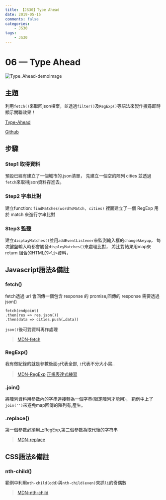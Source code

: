 ```yaml
---
title: 【JS30】Type Ahead
date: 2019-05-15
comments: false
categories:
    - JS30
tags:
    - JS30
---
```


# 06 — Type Ahead

![Type_Ahead-demoImage](0_YNu2ujUHBDJIj2WM.png)

## 主題

利用`fetch()`來取回json檔案，並透過`filter()`及`RegExp()`等語法來製作搜尋即時顯示關聯效果！

[Type-Ahead](https://des86532.github.io/javascript-30/06_Type-Ahead/index.html)

[Github](https://github.com/des86532/javascript-30/tree/master/06_Type-Ahead)

## 步驟

### Step1 取得資料

預設已經有建立了一個城市的.json清單，
先建立一個空的陣列 cities 並透過`fetch`來取得json資料存進去。

### Step2 字串比對

建立function: `findMatches(wordToMatch, cities)`
裡面建立了一個 RegExp 用於 match 來進行字串比對

### Step3 監聽

建立`displayMatches()`並用`addEventListener`來監測輸入框的`change&keyup`，
每次鍵盤輸入時都會觸發`displeyMatches()`來處理比對，
將比對結果用map來return 組合的HTML的`<li>`資料，

## Javascript語法&備註

### fetch()

fetch透過 url 會回傳一個包含 response 的 promise,回傳的 response 需要透過 json()

```
fetch(endpoint)
.then(res => res.json())
.then(data => cities.push(…data))
```

`json()`後可對資料再作處理

> [MDN-fetch](https://developer.mozilla.org/zh-TW/docs/Web/API/Fetch_API/Using_Fetch)

### RegExp()

我有做紀錄的就是參數後面`g`代表全部, `i`代表不分大小寫..

> [MDN-RegExp](https://developer.mozilla.org/en-US/docs/Web/JavaScript/Reference/Global_Objects/RegExp)
[正規表達式練習](https://regex101.com)

### .join()

將陣列資料用參數內的字串連接轉為一個字串(限定陣列才能用)，
範例中上了`join('')`來避免map回傳的陣列有,產生。

### .replace()

第一個參數必須用上RegExp,第二個參數為取代後的字符串

> [MDN-replace](https://developer.mozilla.org/zh-TW/docs/Web/JavaScript/Reference/Global_Objects/String/replace)

## CSS語法&備註

### nth-child()

範例中利用`nth-child(odd)`與`nth-child(even)`來抓`li`的奇偶數

> [MDN-nth-child](https://developer.mozilla.org/en-US/docs/Web/CSS/:nth-child)